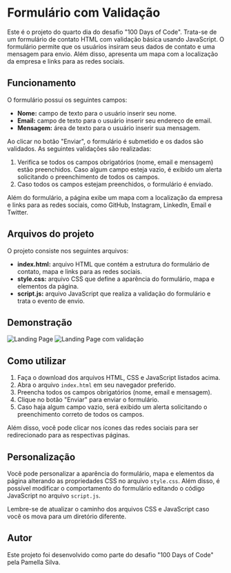 # Formulário com Validação

Este é o projeto do quarto dia do desafio "100 Days of Code". Trata-se de um formulário de contato HTML com validação básica usando JavaScript. O formulário permite que os usuários insiram seus dados de contato e uma mensagem para envio. Além disso, apresenta um mapa com a localização da empresa e links para as redes sociais.

## Funcionamento

O formulário possui os seguintes campos:

- **Nome:** campo de texto para o usuário inserir seu nome.
- **Email:** campo de texto para o usuário inserir seu endereço de email.
- **Mensagem:** área de texto para o usuário inserir sua mensagem.

Ao clicar no botão "Enviar", o formulário é submetido e os dados são validados. As seguintes validações são realizadas:

1. Verifica se todos os campos obrigatórios (nome, email e mensagem) estão preenchidos. Caso algum campo esteja vazio, é exibido um alerta solicitando o preenchimento de todos os campos.
2. Caso todos os campos estejam preenchidos, o formulário é enviado.

Além do formulário, a página exibe um mapa com a localização da empresa e links para as redes sociais, como GitHub, Instagram, LinkedIn, Email e Twitter.

## Arquivos do projeto

O projeto consiste nos seguintes arquivos:

- **index.html:** arquivo HTML que contém a estrutura do formulário de contato, mapa e links para as redes sociais.
- **style.css:** arquivo CSS que define a aparência do formulário, mapa e elementos da página.
- **script.js:** arquivo JavaScript que realiza a validação do formulário e trata o evento de envio.

## Demonstração

![Landing Page](./imagens/Formul%C3%A1rio%20com%20Valida%C3%A7%C3%A3o.png)
![Landing Page com validação](./imagens/Formul%C3%A1rio%20com%20Valida%C3%A7%C3%A3o%20com%20erro.png)

## Como utilizar

1. Faça o download dos arquivos HTML, CSS e JavaScript listados acima.
2. Abra o arquivo `index.html` em seu navegador preferido.
3. Preencha todos os campos obrigatórios (nome, email e mensagem).
4. Clique no botão "Enviar" para enviar o formulário.
5. Caso haja algum campo vazio, será exibido um alerta solicitando o preenchimento correto de todos os campos.

Além disso, você pode clicar nos ícones das redes sociais para ser redirecionado para as respectivas páginas.

## Personalização

Você pode personalizar a aparência do formulário, mapa e elementos da página alterando as propriedades CSS no arquivo `style.css`. Além disso, é possível modificar o comportamento do formulário editando o código JavaScript no arquivo `script.js`.

Lembre-se de atualizar o caminho dos arquivos CSS e JavaScript caso você os mova para um diretório diferente.

## Autor

Este projeto foi desenvolvido como parte do desafio "100 Days of Code" pela Pamella Silva.
